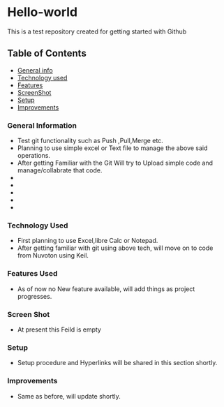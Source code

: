 # Hello-world
This is a test repository created for getting started with Github

## Table of Contents
* [General info](#general-information)
* [Technology used](#technology-used)
* [Features](#Features-used)
* [ScreenShot](#Screen-Shot)
* [Setup](#Setup)
* [Improvements](#Improvements)

### General Information
- Test git functionality such as Push ,Pull,Merge etc.
- Planning to use simple excel or Text file to manage the above said operations.
- After getting Familiar with the Git Will try to Upload simple code and manage/collabrate that code.
- 
-
-
-
-



### Technology Used
- First planning to use Excel,libre Calc or Notepad.
- After getting familiar with git using above tech, will move on to code from Nuvoton using Keil.

### Features Used
- As of now no New feature available, will add things as project progresses.

### Screen Shot
- At present this Feild is empty

### Setup
- Setup procedure and Hyperlinks will be shared in this section shortly.

### Improvements

- Same as before, will update shortly.
 
